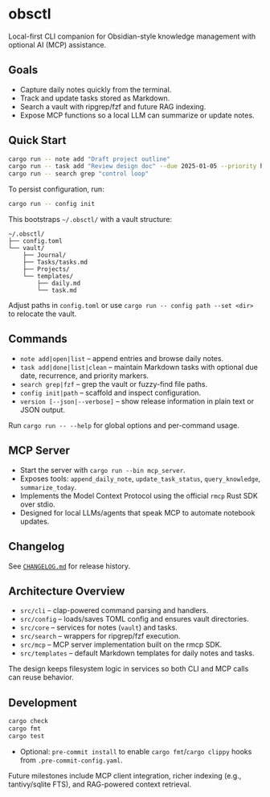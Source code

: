 # obsctl

Local-first CLI companion for Obsidian-style knowledge management with optional AI (MCP) assistance.

## Goals
- Capture daily notes quickly from the terminal.
- Track and update tasks stored as Markdown.
- Search a vault with ripgrep/fzf and future RAG indexing.
- Expose MCP functions so a local LLM can summarize or update notes.

## Quick Start

```bash
cargo run -- note add "Draft project outline"
cargo run -- task add "Review design doc" --due 2025-01-05 --priority high
cargo run -- search grep "control loop"
```

To persist configuration, run:

```bash
cargo run -- config init
```

This bootstraps `~/.obsctl/` with a vault structure:

```
~/.obsctl/
├── config.toml
└── vault/
    ├── Journal/
    ├── Tasks/tasks.md
    ├── Projects/
    └── templates/
        ├── daily.md
        └── task.md
```

Adjust paths in `config.toml` or use `cargo run -- config path --set <dir>` to relocate the vault.

## Commands

- `note add|open|list` – append entries and browse daily notes.
- `task add|done|list|clean` – maintain Markdown tasks with optional due date, recurrence, and priority markers.
- `search grep|fzf` – grep the vault or fuzzy-find file paths.
- `config init|path` – scaffold and inspect configuration.
- `version [--json|--verbose]` – show release information in plain text or JSON output.

Run `cargo run -- --help` for global options and per-command usage.

## MCP Server

- Start the server with `cargo run --bin mcp_server`.
- Exposes tools: `append_daily_note`, `update_task_status`, `query_knowledge`, `summarize_today`.
- Implements the Model Context Protocol using the official `rmcp` Rust SDK over stdio.
- Designed for local LLMs/agents that speak MCP to automate notebook updates.

## Changelog

See [`CHANGELOG.md`](CHANGELOG.md) for release history.

## Architecture Overview

- `src/cli` – clap-powered command parsing and handlers.
- `src/config` – loads/saves TOML config and ensures vault directories.
- `src/core` – services for notes (`vault`) and tasks.
- `src/search` – wrappers for ripgrep/fzf execution.
- `src/mcp` – MCP server implementation built on the rmcp SDK.
- `src/templates` – default Markdown templates for daily notes and tasks.

The design keeps filesystem logic in services so both CLI and MCP calls can reuse behavior.

## Development

```bash
cargo check
cargo fmt
cargo test
```

- Optional: `pre-commit install` to enable `cargo fmt`/`cargo clippy` hooks from `.pre-commit-config.yaml`.

Future milestones include MCP client integration, richer indexing (e.g., tantivy/sqlite FTS), and RAG-powered context retrieval.

